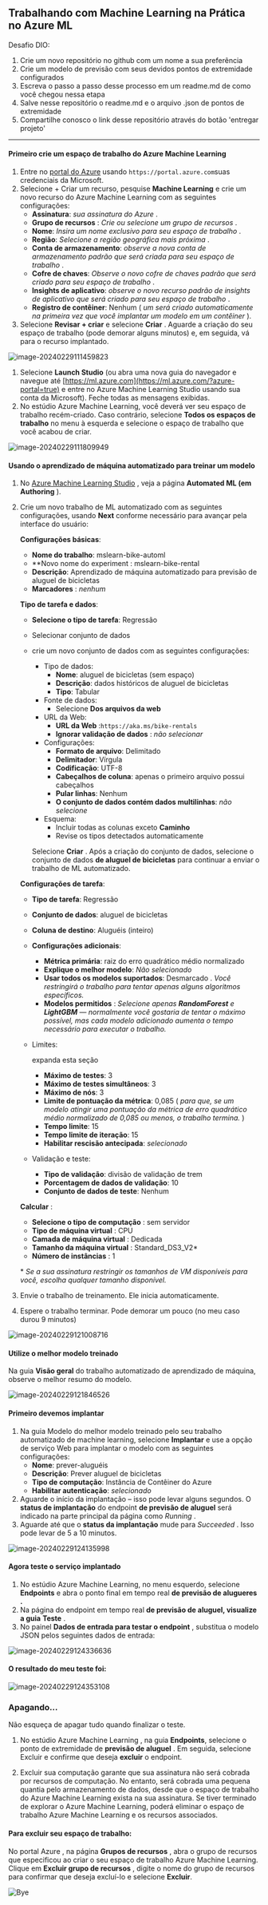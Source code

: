 ## **Trabalhando com Machine Learning na Prática no Azure ML**

Desafio DIO:

1. Crie um novo repositório no github com um nome a sua preferência
2. Crie um modelo de previsão com seus devidos pontos de extremidade configurados
3. Escreva o passo a passo desse processo em um readme.md de como você chegou nessa etapa
4. Salve nesse repositório o readme.md e o arquivo .json de pontos de extremidade
5. Compartilhe conosco o link desse repositório através do botão 'entregar projeto'

_________________________________________________________________________________________________

#### Primeiro crie um espaço de trabalho do Azure Machine Learning

1. Entre no [portal do Azure](https://portal.azure.com/) usando `https://portal.azure.com`suas credenciais da Microsoft.
2. Selecione + Criar um recurso, pesquise **Machine Learning** e crie um novo recurso do Azure Machine Learning com as seguintes configurações:
   - **Assinatura**: *sua assinatura do Azure* .
   - **Grupo de recursos** : *Crie ou selecione um grupo de recursos* .
   - **Nome**: *Insira um nome exclusivo para seu espaço de trabalho* .
   - **Região**: *Selecione a região geográfica mais próxima* .
   - **Conta de armazenamento**: *observe a nova conta de armazenamento padrão que será criada para seu espaço de trabalho* .
   - **Cofre de chaves**: *Observe o novo cofre de chaves padrão que será criado para seu espaço de trabalho* .
   - **Insights de aplicativo**: *observe o novo recurso padrão de insights de aplicativo que será criado para seu espaço de trabalho* .
   - **Registro de contêiner**: Nenhum ( *um será criado automaticamente na primeira vez que você implantar um modelo em um contêiner* ).
3. Selecione **Revisar + criar** e selecione **Criar** . Aguarde a criação do seu espaço de trabalho (pode demorar alguns minutos) e, em seguida, vá para o recurso implantado.

![image-20240229111459823](/img/primeira.png)

1. Selecione **Launch Studio** (ou abra uma nova guia do navegador e navegue até [https://ml.azure.com](https://ml.azure.com/?azure-portal=true) e entre no Azure Machine Learning Studio usando sua conta da Microsoft). Feche todas as mensagens exibidas.
2. No estúdio Azure Machine Learning, você deverá ver seu espaço de trabalho recém-criado. Caso contrário, selecione **Todos os espaços de trabalho** no menu à esquerda e selecione o espaço de trabalho que você acabou de criar.

![image-20240229111809949](/img/segunda.png)

#### Usando o aprendizado de máquina automatizado para treinar um modelo

1. No [Azure Machine Learning Studio](https://ml.azure.com/?azure-portal=true) , veja a página **Automated ML (em** **Authoring** ).

2. Crie um novo trabalho de ML automatizado com as seguintes configurações, usando **Next** conforme necessário para avançar pela interface do usuário:

   **Configurações básicas**:

   - **Nome do trabalho**: mslearn-bike-automl
   - **Novo nome do experiment : mslearn-bike-rental
   - **Descrição**: Aprendizado de máquina automatizado para previsão de aluguel de bicicletas
   - **Marcadores** : *nenhum*

   **Tipo de tarefa e dados**:

   - **Selecione o tipo de tarefa**: Regressão

   - Selecionar conjunto de dados

   - crie um novo conjunto de dados com as seguintes configurações:

     - Tipo de dados:
       - **Nome**: aluguel de bicicletas (sem espaço)
       - **Descrição**: dados históricos de aluguel de bicicletas
       - **Tipo**: Tabular
     - Fonte de dados:
       - Selecione **Dos arquivos da web**
     - URL da Web:
       - **URL da Web** :`https://aka.ms/bike-rentals`
       - **Ignorar validação de dados** : *não selecionar*
     - Configurações:
       - **Formato de arquivo**: Delimitado
       - **Delimitador**: Vírgula
       - **Codificação**: UTF-8
       - **Cabeçalhos de coluna**: apenas o primeiro arquivo possui cabeçalhos
       - **Pular linhas**: Nenhum
       - **O conjunto de dados contém dados multilinhas**: *não selecione*
     - Esquema:
       - Incluir todas as colunas exceto **Caminho**
       - Revise os tipos detectados automaticamente

     Selecione **Criar** . Após a criação do conjunto de dados, selecione o conjunto de dados **de aluguel de bicicletas** para continuar a enviar o trabalho de ML automatizado.

   **Configurações de tarefa**:

   - **Tipo de tarefa**: Regressão

   - **Conjunto de dados**: aluguel de bicicletas

   - **Coluna de destino**: Aluguéis (inteiro)

   - **Configurações adicionais**:

     - **Métrica primária**: raiz do erro quadrático médio normalizado
     - **Explique o melhor modelo**: *Não selecionado*
     - **Usar todos os modelos suportados**: Desmarcado . *Você restringirá o trabalho para tentar apenas alguns algoritmos específicos.*
     - **Modelos permitidos** : *Selecione apenas **RandomForest** e **LightGBM** — normalmente você gostaria de tentar o máximo possível, mas cada modelo adicionado aumenta o tempo necessário para executar o trabalho.*

   - Limites: 

     expanda esta seção

     - **Máximo de testes**: 3
     - **Máximo de testes simultâneos**: 3
     - **Máximo de nós**: 3
     - **Limite de pontuação da métrica**: 0,085 ( *para que, se um modelo atingir uma pontuação da métrica de erro quadrático médio normalizado de 0,085 ou menos, o trabalho termina.* )
     - **Tempo limite**: 15
     - **Tempo limite de iteração**: 15
     - **Habilitar rescisão antecipada**: *selecionado*

   - Validação e teste:

     - **Tipo de validação**: divisão de validação de trem
     - **Porcentagem de dados de validação**: 10
     - **Conjunto de dados de teste**: Nenhum

   **Calcular** :

   - **Selecione o tipo de computação** : sem servidor
   - **Tipo de máquina virtual** : CPU
   - **Camada de máquina virtual** : Dedicada
   - **Tamanho da máquina virtual** : Standard_DS3_V2*
   - **Número de instâncias** : 1

   \* *Se a sua assinatura restringir os tamanhos de VM disponíveis para você, escolha qualquer tamanho disponível.*

3. Envie o trabalho de treinamento. Ele inicia automaticamente.

4. Espere o trabalho terminar. Pode demorar um pouco (no meu caso durou 9 minutos)

![image-20240229121008716](/img/terceira.png)

#### Utilize o melhor modelo treinado

Na guia **Visão geral** do trabalho automatizado de aprendizado de máquina, observe o melhor resumo do modelo.

![image-20240229121846526](/img/quarta.png)

#### Primeiro devemos implantar 

1. Na guia Modelo do melhor modelo treinado pelo seu trabalho automatizado de machine learning, selecione **Implantar** e use a opção de serviço Web para implantar o modelo com as seguintes configurações:
   - **Nome**: prever-aluguéis
   - **Descrição**: Prever aluguel de bicicletas
   - **Tipo de computação**: Instância de Contêiner do Azure
   - **Habilitar autenticação**: *selecionado*
2. Aguarde o início da implantação – isso pode levar alguns segundos. O **status de implantação** do endpoint **de previsão de aluguel** será indicado na parte principal da página como *Running* .
3. Aguarde até que o **status da implantação** mude para *Succeeded* . Isso pode levar de 5 a 10 minutos.

![image-20240229124135998](/img/quinta.png)

#### Agora teste o serviço implantado

1. No estúdio Azure Machine Learning, no menu esquerdo, selecione **Endpoints** e abra o ponto final em tempo real **de previsão de alugueres .**
2. Na página do endpoint em tempo real **de previsão de aluguel, visualize a guia** **Teste** .
3. No painel **Dados de entrada para testar o endpoint** , substitua o modelo JSON pelos seguintes dados de entrada:

![image-20240229124336636](/img/sexta.png)

#### O resultado do meu teste foi:

![image-20240229124353108](/img/setima.png)

### Apagando...

Não esqueça de apagar tudo quando finalizar o teste.

1. No estúdio Azure Machine Learning , na guia **Endpoints**, selecione o ponto de extremidade de **previsão de aluguel** . Em seguida, selecione Excluir e confirme que deseja **excluir** o endpoint.

2. Excluir sua computação garante que sua assinatura não será cobrada por recursos de computação. No entanto, será cobrada uma pequena quantia pelo armazenamento de dados, desde que o espaço de trabalho do Azure Machine Learning exista na sua assinatura. Se tiver terminado de explorar o Azure Machine Learning, poderá eliminar o espaço de trabalho Azure Machine Learning e os recursos associados.

#### Para excluir seu espaço de trabalho:

No portal Azure , na página **Grupos de recursos** , abra o grupo de recursos que especificou ao criar o seu espaço de trabalho Azure Machine Learning.
Clique em **Excluir grupo de recursos** , digite o nome do grupo de recursos para confirmar que deseja excluí-lo e selecione **Excluir**.


![Bye](/img/the-end.png)
